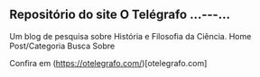 ## Repositório do site O Telégrafo ...---...

Um blog de pesquisa sobre História e Filosofia da Ciência.
Home Post/Categoria Busca Sobre

Confira em (https://otelegrafo.com/)[otelegrafo.com]
